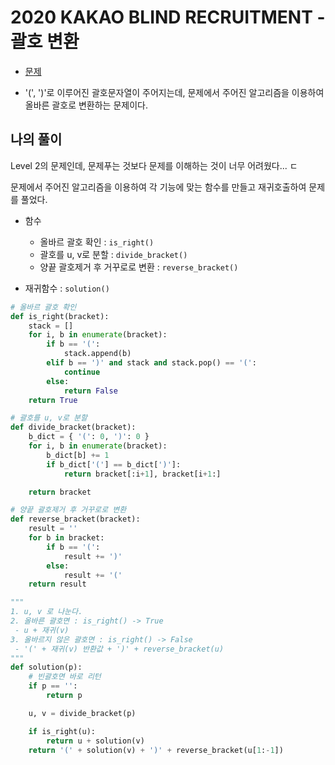 # 2020 KAKAO BLIND RECRUITMENT - 괄호 변환

- [문제](https://programmers.co.kr/learn/courses/30/lessons/60058)

- '(', ')'로 이루어진 괄호문자열이 주어지는데, 
문제에서 주어진 알고리즘을 이용하여 올바른 괄호로 변환하는 문제이다.

## 나의 풀이

Level 2의 문제인데, 문제푸는 것보다 문제를 이해하는 것이 너무 어려웠다... ㄷ

문제에서 주어진 알고리즘을 이용하여 각 기능에 맞는 함수를 만들고 재귀호출하여 문제를 풀었다.

- 함수
     - 올바르 괄호 확인 : `is_right()`
     - 괄호를 u, v로 분할 : `divide_bracket()`
     - 양끝 괄호제거 후 거꾸로로 변환 : `reverse_bracket()`

- 재귀함수 : `solution()`
```python
# 올바르 괄호 확인 
def is_right(bracket):
    stack = []
    for i, b in enumerate(bracket):
        if b == '(':
            stack.append(b)
        elif b == ')' and stack and stack.pop() == '(':
            continue
        else:
            return False
    return True

# 괄호를 u, v로 분할
def divide_bracket(bracket):
    b_dict = { '(': 0, ')': 0 }
    for i, b in enumerate(bracket):
        b_dict[b] += 1
        if b_dict['('] == b_dict[')']:
            return bracket[:i+1], bracket[i+1:]

    return bracket

# 양끝 괄호제거 후 거꾸로로 변환
def reverse_bracket(bracket):
    result = ''
    for b in bracket:
        if b == '(':
            result += ')'
        else:
            result += '('
    return result

"""
1. u, v 로 나눈다.
2. 올바른 괄호면 : is_right() -> True
 - u + 재귀(v)
3. 올바르지 않은 괄호면 : is_right() -> False
 - '(' + 재귀(v) 반환값 + ')' + reverse_bracket(u)
"""
def solution(p):
    # 빈괄호면 바로 리턴
    if p == '':
        return p

    u, v = divide_bracket(p)

    if is_right(u):
        return u + solution(v)
    return '(' + solution(v) + ')' + reverse_bracket(u[1:-1])

```